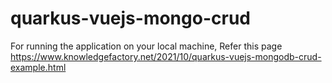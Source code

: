 # quarkus-vuejs-mongo-crud

For running the application on your local machine, Refer this page
https://www.knowledgefactory.net/2021/10/quarkus-vuejs-mongodb-crud-example.html
